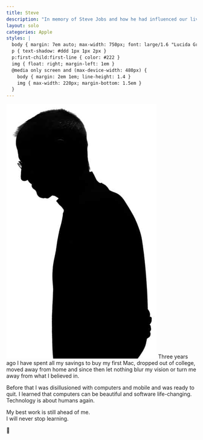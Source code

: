 ```yaml
---
title: Steve
description: "In memory of Steve Jobs and how he had influenced our lives."
layout: solo
categories: Apple
styles: |
  body { margin: 7em auto; max-width: 750px; font: large/1.6 "Lucida Grande", Helvetica, sans-serif; color: #555 }
  p { text-shadow: #ddd 1px 1px 2px }
  p:first-child:first-line { color: #222 }
  img { float: right; margin-left: 1em }
  @media only screen and (max-device-width: 480px) {
    body { margin: 2em 1em; line-height: 1.4 }
    img { max-width: 220px; margin-bottom: 1.5em }
  }
---
```


<img src="/images/steve.jpg"> Three years ago I have spent all my savings to buy my first Mac, dropped out of college, moved away from home and since then let nothing blur my vision or turn me away from what I believed in.

Before that I was disillusioned with computers and mobile and was ready to quit. I learned that computers can be beautiful and software life-changing. Technology is about humans again.

My best work is still ahead of me.<br> I will never stop learning.


